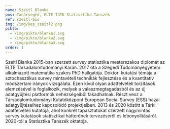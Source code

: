 ```yaml
---
name: Szeitl Blanka
pos: Tanársegéd, ELTE TáTK Statisztika Tanszék
ref: szeitl-bio
img: /img/kep_szeitl2.png
pikto:
  - /img/pikto/blanka1.svg
  - /img/pikto/blanka2.svg
  - /img/pikto/blanka3.svg
order: 1
---
```

Szeitl Blanka 2015-ban szerzett survey statisztika mesterszakos diplomát az ELTE Társadalomtudományi Karán. 2017 óta a Szegedi Tudományegyetem alkalmazott matematika szakos PhD hallgatója. Doktori kutatási témája a sztochasztikus survey mintavételi technikák fejlesztése és a kvantitatív módszertani irányok vizsgálata. Ezen kívül olyan adatfelvételi torzítások elemzésével is foglalkozik, melyek a válaszmegtagadásból és az új adatgyűjtési platformok nehézségeiből fakadhatnak. Részt vesz a Társadalomtudományi Kutatóközpont European Social Survey (ESS) hazai adatgyűjtéseihez kapcsolódó projektjeiben. 2013 és 2020 között a Tárki adatfelvételi kutatója, ahol konkrét tapasztatokat szerzett nagymintás survey kutatások statisztikai hátterének tervezéséről és lebonyolításáról. 2020-tól a Statisztika Tanszék oktatója.